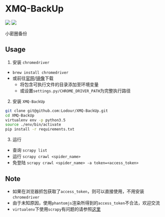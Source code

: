 # XMQ-BackUp
![](https://img.shields.io/packagist/l/doctrine/orm.svg) ![](https://img.shields.io/badge/python-3.5-ff69b4.svg)

小密圈备份

## Usage
1. 安装 `chromedriver`
  * `brew install chromedriver`
  * 或前往[官网](http://www.seleniumhq.org/download/)/[镜像](http://npm.taobao.org/mirrors/chromedriver/)下载
    * 将包含可执行文件的目录添加至环境变量
    * 或设置`settings.py/CHROME_DRIVER_PATH`为完整执行路径
2. 安装 `XMQ-BackUp`
```bash
git clone git@github.com:Lodour/XMQ-BackUp.git
cd XMQ-BackUp
virtualenv env -p python3.5
source ./env/bin/activate
pip install -r requirements.txt
```

3. 运行
  * 查询 `scrapy list`
  * 运行 `scrapy crawl <spider_name>`
  * 免登陆 `scrapy crawl <spider_name> -a token=<access_token>`

## Note
  * 如果在浏览器抓包获取了`access_token`，则可以直接使用，不用安装`chromedriver`
  * 由于未知原因，使用`phantomjs`渲染所得到的`access_token`不合法，欢迎交流
  * `virtualenv`下使用`scrapy`有问题的请参照[这里](https://segmentfault.com/q/1010000010805727/a-1020000010807816)

